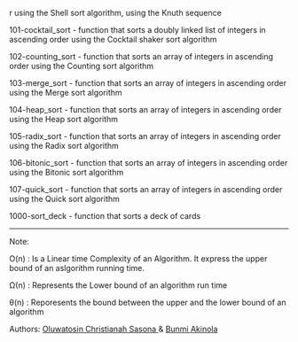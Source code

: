 r using the Shell sort algorithm, using the Knuth sequence </P>
<p> 101-cocktail_sort -  function that sorts a doubly linked list of integers in ascending order using the Cocktail shaker sort algorithm </p>
<p> 102-counting_sort -  function that sorts an array of integers in ascending order using the Counting sort algorithm </p>
<p> 103-merge_sort - function that sorts an array of integers in ascending order using the Merge sort algorithm </p>
<p> 104-heap_sort - function that sorts an array of integers in ascending order using the Heap sort algorithm </p>
<p> 105-radix_sort - function that sorts an array of integers in ascending order using the Radix sort algorithm </p>
<p> 106-bitonic_sort - function that sorts an array of integers in ascending order using the Bitonic sort algorithm </p>
<p> 107-quick_sort - function that sorts an array of integers in ascending order using the Quick sort algorithm </p>
<p> 1000-sort_deck - function that sorts a deck of cards </p>
<hr />
<p> Note: </p>
<p> O(n) : Is a Linear time Complexity of an Algorithm. It express the upper bound of an aslgorithm running time.
</P>
<p> Ω(n) : Represents the Lower bound of an algorithm run time </p>
<p> θ(n) : Reporesents the bound between the upper and the lower bound of an algorithm
<p> Authors: <a href="github.com/christianahsasona">Oluwatosin Christianah Sasona </a> & <a href= "github.com/bunconice"> Bunmi Akinola </a> 

